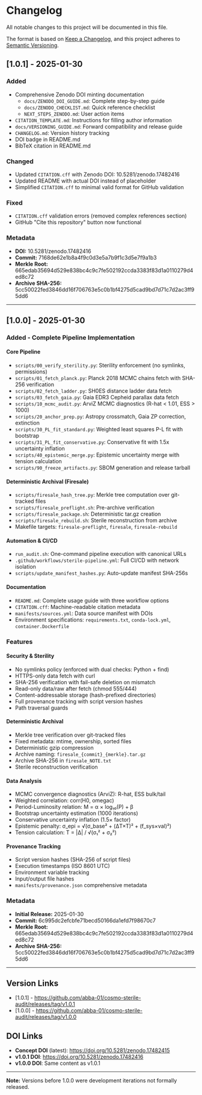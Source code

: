 # Changelog

All notable changes to this project will be documented in this file.

The format is based on [Keep a Changelog](https://keepachangelog.com/en/1.0.0/),
and this project adheres to [Semantic Versioning](https://semver.org/spec/v2.0.0.html).

## [1.0.1] - 2025-01-30

### Added
- Comprehensive Zenodo DOI minting documentation
  - `docs/ZENODO_DOI_GUIDE.md`: Complete step-by-step guide
  - `docs/ZENODO_CHECKLIST.md`: Quick reference checklist
  - `NEXT_STEPS_ZENODO.md`: User action items
- `CITATION_TEMPLATE.md`: Instructions for filling author information
- `docs/VERSIONING_GUIDE.md`: Forward compatibility and release guide
- `CHANGELOG.md`: Version history tracking
- DOI badge in README.md
- BibTeX citation in README.md

### Changed
- Updated `CITATION.cff` with Zenodo DOI: 10.5281/zenodo.17482416
- Updated README with actual DOI instead of placeholder
- Simplified `CITATION.cff` to minimal valid format for GitHub validation

### Fixed
- `CITATION.cff` validation errors (removed complex references section)
- GitHub "Cite this repository" button now functional

### Metadata
- **DOI:** 10.5281/zenodo.17482416
- **Commit:** 7168de62e1b8a4f9c0d3e5a7b9f1c3d5e7f9a1b3
- **Merkle Root:** 665edab35694d529e838bc4c9c7fe502192ccda3383f83d1a0110279d4ed8c72
- **Archive SHA-256:** 5cc50022fed3846dd16f706763e5c0b1bf4275d5cad9bd7d71c7d2ac3ff95dd6

---

## [1.0.0] - 2025-01-30

### Added - Complete Pipeline Implementation

#### Core Pipeline
- `scripts/00_verify_sterility.py`: Sterility enforcement (no symlinks, permissions)
- `scripts/01_fetch_planck.py`: Planck 2018 MCMC chains fetch with SHA-256 verification
- `scripts/02_fetch_ladder.py`: SH0ES distance ladder data fetch
- `scripts/03_fetch_gaia.py`: Gaia EDR3 Cepheid parallax data fetch
- `scripts/10_mcmc_audit.py`: ArviZ MCMC diagnostics (R-hat < 1.01, ESS > 1000)
- `scripts/20_anchor_prep.py`: Astropy crossmatch, Gaia ZP correction, extinction
- `scripts/30_PL_fit_standard.py`: Weighted least squares P-L fit with bootstrap
- `scripts/31_PL_fit_conservative.py`: Conservative fit with 1.5x uncertainty inflation
- `scripts/40_epistemic_merge.py`: Epistemic uncertainty merge with tension calculation
- `scripts/90_freeze_artifacts.py`: SBOM generation and release tarball

#### Deterministic Archival (Firesale)
- `scripts/firesale_hash_tree.py`: Merkle tree computation over git-tracked files
- `scripts/firesale_preflight.sh`: Pre-archive verification
- `scripts/firesale_package.sh`: Deterministic tar.gz creation
- `scripts/firesale_rebuild.sh`: Sterile reconstruction from archive
- Makefile targets: `firesale-preflight`, `firesale`, `firesale-rebuild`

#### Automation & CI/CD
- `run_audit.sh`: One-command pipeline execution with canonical URLs
- `.github/workflows/sterile-pipeline.yml`: Full CI/CD with network isolation
- `scripts/update_manifest_hashes.py`: Auto-update manifest SHA-256s

#### Documentation
- `README.md`: Complete usage guide with three workflow options
- `CITATION.cff`: Machine-readable citation metadata
- `manifests/sources.yml`: Data source manifest with DOIs
- Environment specifications: `requirements.txt`, `conda-lock.yml`, `container.Dockerfile`

### Features

#### Security & Sterility
- No symlinks policy (enforced with dual checks: Python + find)
- HTTPS-only data fetch with curl
- SHA-256 verification with fail-safe deletion on mismatch
- Read-only data/raw after fetch (chmod 555/444)
- Content-addressable storage (hash-prefixed directories)
- Full provenance tracking with script version hashes
- Path traversal guards

#### Deterministic Archival
- Merkle tree verification over git-tracked files
- Fixed metadata: mtime, ownership, sorted files
- Deterministic gzip compression
- Archive naming: `firesale_{commit}_{merkle}.tar.gz`
- Archive SHA-256 in `firesale_NOTE.txt`
- Sterile reconstruction verification

#### Data Analysis
- MCMC convergence diagnostics (ArviZ): R-hat, ESS bulk/tail
- Weighted correlation: corr(H0, omegac)
- Period-Luminosity relation: M = α × log₁₀(P) + β
- Bootstrap uncertainty estimation (1000 iterations)
- Conservative uncertainty inflation (1.5× factor)
- Epistemic penalty: σ_epi = √(σ_base² + (ΔT×T)² + (f_sys×val)²)
- Tension calculation: T = |Δ| / √(σ₁² + σ₂²)

#### Provenance Tracking
- Script version hashes (SHA-256 of script files)
- Execution timestamps (ISO 8601 UTC)
- Environment variable tracking
- Input/output file hashes
- `manifests/provenance.json` comprehensive metadata

### Metadata
- **Initial Release:** 2025-01-30
- **Commit:** 6c995dc2efcbfe71becd50166da1efd7f98670c7
- **Merkle Root:** 665edab35694d529e838bc4c9c7fe502192ccda3383f83d1a0110279d4ed8c72
- **Archive SHA-256:** 5cc50022fed3846dd16f706763e5c0b1bf4275d5cad9bd7d71c7d2ac3ff95dd6

---

## Version Links

- [1.0.1] - https://github.com/abba-01/cosmo-sterile-audit/releases/tag/v1.0.1
- [1.0.0] - https://github.com/abba-01/cosmo-sterile-audit/releases/tag/v1.0.0

## DOI Links

- **Concept DOI** (latest): https://doi.org/10.5281/zenodo.17482415
- **v1.0.1 DOI**: https://doi.org/10.5281/zenodo.17482416
- **v1.0.0 DOI**: Same content as v1.0.1

---

**Note:** Versions before 1.0.0 were development iterations not formally released.
